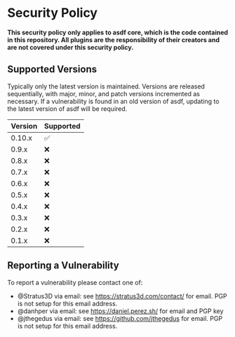 # Security Policy

**This security policy only applies to asdf core, which is the code contained in
this repository. All plugins are the responsibility of their creators and are
not covered under this security policy.**

## Supported Versions

Typically only the latest version is maintained. Versions are released
sequentially, with major, minor, and patch versions incremented as necessary. If
a vulnerability is found in an old version of asdf, updating to the latest
version of asdf will be required.

| Version | Supported          |
| ------- | ------------------ |
| 0.10.x  | :white_check_mark: |
| 0.9.x   | :x:                |
| 0.8.x   | :x:                |
| 0.7.x   | :x:                |
| 0.6.x   | :x:                |
| 0.5.x   | :x:                |
| 0.4.x   | :x:                |
| 0.3.x   | :x:                |
| 0.2.x   | :x:                |
| 0.1.x   | :x:                |

## Reporting a Vulnerability

To report a vulnerability please contact one of:

- @Stratus3D via email: see https://stratus3d.com/contact/ for email. PGP is not
  setup for this email address.
- @danhper via email: see https://daniel.perez.sh/ for email and PGP key
- @jthegedus via email: see https://github.com/jthegedus for email. PGP is not
  setup for this email address.

